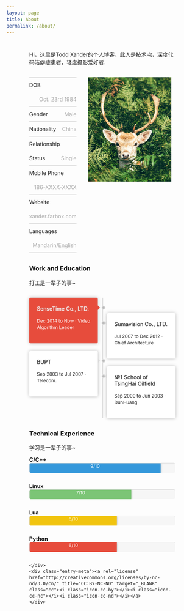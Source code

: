 ```yaml
---
layout: page
title: About
permalink: /about/
---
```

<style>

ol, ul {
    padding: 0;
}

.pull-right {
  float: right;
}
.pull-left {
  float: left;
}

.style-content-1 {
  *zoom: 1;
}
.style-content-1:before,
.style-content-1:after {
  display: table;
  content: "";
  line-height: 0;
}
.style-content-1:after {
  clear: both;
}
.style-content-1:before,
.style-content-1:after {
  display: table;
  content: "";
  line-height: 0;
}
.style-content-1:after {
  clear: both;
}
.style-content-1 ul {
  margin-bottom: 0;
  margin-top: 0;
}
.style-content-1 .alignnone,
.style-content-1 .alignleft,
.style-content-1 .alignright,
.style-content-1 .aligncenter {
  margin: 0;
}
.style-content-1 .big {
  -webkit-box-sizing: border-box;
  -moz-box-sizing: border-box;
  box-sizing: border-box;
}

@media (min-width: 768px) {
  .style-content-1 {
    margin: 30px 0;
  }
  .style-content-1 .small {
    width: 230px;
    position: relative;
  }
  .style-content-1 .big {
    width: 100%;
  }
  .style-content-1.left .small {
    float: left;
  }
  .style-content-1.left .big {
    float: left;
    margin-left: -230px;
    padding-left: 260px;
  }
  .style-content-1.right .small {
    float: right;
  }
  .style-content-1.right .big {
    float: right;
    margin-right: -230px;
    padding-right: 260px;
  }
}
@media (max-width: 767px) {
  .style-content-1 {
    margin: 20px 0;
  }
  .style-content-1 .big,
  .style-content-1 .small {
    width: 100%;
  }
  .style-content-1 .small {
    margin-bottom: 20px;
    margin: 0 auto 20px auto;
    width: 230px;
  }
}

ul.style-1,
ol.style-1 {
  list-style: none;
  margin-left: 0;
  padding: 0;
  border-top: 1px solid #D8D8D8;
  border-bottom: 1px solid #ECECEC;
}
ul.style-1 br,
ol.style-1 br {
  display: none;
}
ul.style-1 li,
ol.style-1 li {
  overflow: hidden;
  border-bottom: 1px solid #D8D8D8;
  border-top: 1px solid #ECECEC;
  line-height: 37px;
}
ul.style-1 .pull-right,
ol.style-1 .pull-right {
  color: #aaa;
}

.timeline {
  list-style: none;
  *zoom: 1;
}
.timeline:before,
.timeline:after {
  display: table;
  content: "";
  line-height: 0;
}
.timeline:after {
  clear: both;
}
.timeline:before,
.timeline:after {
  display: table;
  content: "";
  line-height: 0;
  box-sizing: content-box;
}
.timeline:after {
  clear: both;
}
.timeline .tl-wrap {
  background: #fff;
  padding: 20px;
  margin-top: 20px;
  -webkit-border-radius: 4px;
  -moz-border-radius: 4px;
  border-radius: 4px;
  -webkit-box-sizing: border-box;
  -moz-box-sizing: border-box;
  box-sizing: border-box;
  box-shadow: 0 0 10px #bbb;
}
.timeline strong {
  font-weight: normal;
  display: block;
  text-shadow: 0 0 2px #bbb;
}
.timeline .tl-wrap:first-child {
  margin-top: 0;
}
.timeline .tl-wrap.tl-info {
  background: #3498db;
  color: #ffffff;
}
.timeline .tl-wrap.tl-success {
  background: #7cc576;
  color: #ffffff;
}
.timeline .tl-wrap.tl-warning {
  background: #f1c40f;
  color: #ffffff;
}
.timeline .tl-wrap.tl-danger {
  background: #e74c3c;
  color: #ffffff;
}
.timeline .tl-content {
  font-size: 12px;
  margin-bottom: 0;
  text-shadow:none;
}

@media (min-width: 768px) {
  .timeline {
    position: relative;
    margin: 30px 0;
  }
  .timeline:before {
    content: "";
    display: block;
    width: 2px;
    height: 100%;
    background: #dddddd;
    position: absolute;
    left: 50%;
  }
  .timeline .pull-left {
    clear: left;
  }
  .timeline .pull-right {
    clear: right;
  }
  .timeline .tl-wrap {
    width: 47%;
  }
  .timeline .tl-wrap:first-child + .tl-wrap {
    margin-top: 40px;
  }
  .timeline strong {
    position: relative;
  }
  .timeline strong:before {
    content: "";
    border-top: 6px dashed transparent;
    border-bottom: 6px solid transparent;
    position: absolute;
  }
  .timeline .pull-left strong:before {
    border-left: 6px solid #ddd;
    right: -26px;
  }
  .timeline .pull-left.tl-info strong:before {
    border-left-color: #3498db;
  }
  .timeline .pull-left.tl-success strong:before {
    border-left-color: #7cc576;
  }
  .timeline .pull-left.tl-warning strong:before {
    border-left-color: #f1c40f;
  }
  .timeline .pull-left.tl-danger strong:before {
    border-left-color: #e74c3c;
  }
  .timeline .pull-right strong:before {
    border-right: 6px solid #ddd;
    left: -26px;
  }
  .timeline .pull-right.tl-info strong:before {
    border-right-color: #3498db;
  }
  .timeline .pull-right.tl-success strong:before {
    border-right-color: #7cc576;
  }
  .timeline .pull-right.tl-warning strong:before {
    border-right-color: #f1c40f;
  }
  .timeline .pull-right.tl-danger strong:before {
    border-right-color: #e74c3c;
  }
  .timeline .tl-wrap:before {
    content: "";
    width: 6px;
    height: 6px;
    background: #bbb;
    position: absolute;
    border: 2px solid #ddd;
    top: auto;
    left: 50%;
    margin-left: -2px;
    margin-top: 1px;
    -webkit-border-radius: 10px;
    -moz-border-radius: 10px;
    border-radius: 10px;
  }
}
@media (max-width: 767px) {
  .timeline {
    margin: 15px 0;
  }
  .timeline .tl-wrap {
    width: 100%;
  }
}

.progress {
  overflow: hidden;
  height: 25px;
  margin-bottom: 25px;
  background-color: rgba(215,215,215,0.2);
  -webkit-border-radius: 2px;
  -moz-border-radius: 2px;
  border-radius: 2px;
border-bottom: 1px solid #FFFFFF;
border-right: 1px solid #FFFFFF;
border-top: 1px #D5D5D5 solid;
border-left: 1px #D5D5D5 solid;
    border-radius: 5px;
}
@media (max-width: 767px) {
  .progress {
    margin-bottom: 0px;
  }
  [class*="span"] {
    min-height: 0 !important;
  }
}
.progress .bar {
  width: 0%;
  height: 100%;
  color: #fff;
  text-shadow: none;
  float: left;
  font-size: 12px;
  text-align: center;
  box-shadow: 0 0 5px #aaa;
  background-color: #1abc9c;
  -webkit-box-sizing: border-box;
  -moz-box-sizing: border-box;
  box-sizing: border-box;
  -webkit-transition: width 0.6s ease;
  -moz-transition: width 0.6s ease;
  -o-transition: width 0.6s ease;
  transition: width 0.6s ease;
}
.progress-danger .bar,
.progress .bar-danger {
  background-color: #e74c3c;
}
.progress-success .bar,
.progress .bar-success {
  background-color: #7cc576;
}
.progress-info .bar,
.progress .bar-info {
  background-color: #3498db;
}
.progress-warning .bar,
.progress .bar-warning {
  background-color: #f1c40f;
}

.row-fluid {
  width: 100%;
  *zoom: 1;
}
.row-fluid:before,
.row-fluid:after {
  display: table;
  content: "";
  line-height: 0;
}
.row-fluid:after {
  clear: both;
}
.row-fluid:before,
.row-fluid:after {
  display: table;
  content: "";
  line-height: 0;
}
.row-fluid:after {
  clear: both;
}
.row-fluid strong{
  font-weight:normal;
}
.row-fluid [class*="span"] {
  display: block;
  width: 100%;
  min-height: 35px;
  -webkit-box-sizing: border-box;
  -moz-box-sizing: border-box;
  box-sizing: border-box;
  float: left;
  margin-left: 2.127659574468085%;
  *margin-left: 2.074468085106383%;
}
.row-fluid [class*="span"]:first-child {
  margin-left: 0;
}
.row-fluid .controls-row [class*="span"] + [class*="span"] {
  margin-left: 2.127659574468085%;
}
.row-fluid .span12 {
  width: 100%;
  *width: 99.94680851063829%;
}
.row-fluid .span11 {
  width: 91.48936170212765%;
  *width: 91.43617021276594%;
}
.row-fluid .span10 {
  width: 82.97872340425532%;
  *width: 82.92553191489361%;
}
.row-fluid .span9 {
  width: 74.46808510638297%;
  *width: 74.41489361702126%;
}
.row-fluid .span8 {
  width: 65.95744680851064%;
  *width: 65.90425531914893%;
}
.row-fluid .span7 {
  width: 57.44680851063829%;
  *width: 57.39361702127659%;
}
.row-fluid .span6 {
  width: 48.93617021276595%;
  *width: 48.88297872340425%;
}
.row-fluid .span5 {
  width: 40.42553191489362%;
  *width: 40.37234042553192%;
}
.row-fluid .span4 {
  width: 31.914893617021278%;
  *width: 31.861702127659576%;
}
.row-fluid .span3 {
  width: 23.404255319148934%;
  *width: 23.351063829787233%;
}
.row-fluid .span2 {
  width: 14.893617021276595%;
  *width: 14.840425531914894%;
}
.row-fluid .span1 {
  width: 6.382978723404255%;
  *width: 6.329787234042553%;
}

@media (min-width: 1200px) {
  .row-fluid {
    width: 100%;
    *zoom: 1;
  }
  .row-fluid:before,
  .row-fluid:after {
    display: table;
    content: "";
    line-height: 0;
  }
  .row-fluid:after {
    clear: both;
  }
  .row-fluid:before,
  .row-fluid:after {
    display: table;
    content: "";
    line-height: 0;
  }
  .row-fluid:after {
    clear: both;
  }
  .row-fluid [class*="span"] {
    display: block;
    width: 100%;
    min-height: 35px;
    -webkit-box-sizing: border-box;
    -moz-box-sizing: border-box;
    box-sizing: border-box;
    float: left;
    margin-left: 2.564102564102564%;
    *margin-left: 2.5109110747408616%;
  }
  .row-fluid [class*="span"]:first-child {
    margin-left: 0;
  }
  .row-fluid .controls-row [class*="span"] + [class*="span"] {
    margin-left: 2.564102564102564%;
  }
  .row-fluid .span12 {
    width: 100%;
    *width: 99.94680851063829%;
  }
  .row-fluid .span11 {
    width: 91.45299145299145%;
    *width: 91.39979996362975%;
  }
  .row-fluid .span10 {
    width: 82.90598290598291%;
    *width: 82.8527914166212%;
  }
  .row-fluid .span9 {
    width: 74.35897435897436%;
    *width: 74.30578286961266%;
  }
  .row-fluid .span8 {
    width: 65.81196581196582%;
    *width: 65.75877432260411%;
  }
  .row-fluid .span7 {
    width: 57.26495726495726%;
    *width: 57.21176577559556%;
  }
  .row-fluid .span6 {
    width: 48.717948717948715%;
    *width: 48.664757228587014%;
  }
  .row-fluid .span5 {
    width: 40.17094017094017%;
    *width: 40.11774868157847%;
  }
  .row-fluid .span4 {
    width: 31.623931623931625%;
    *width: 31.570740134569924%;
  }
  .row-fluid .span3 {
    width: 23.076923076923077%;
    *width: 23.023731587561375%;
  }
  .row-fluid .span2 {
    width: 14.52991452991453%;
    *width: 14.476723040552828%;
  }
  .row-fluid .span1 {
    width: 5.982905982905983%;
    *width: 5.929714493544281%;
  }
}
@media (min-width: 768px) and (max-width: 979px) {
  .row-fluid {
    width: 100%;
    *zoom: 1;
  }
  .row-fluid:before,
  .row-fluid:after {
    display: table;
    content: "";
    line-height: 0;
  }
  .row-fluid:after {
    clear: both;
  }
  .row-fluid:before,
  .row-fluid:after {
    display: table;
    content: "";
    line-height: 0;
  }
  .row-fluid:after {
    clear: both;
  }
  .row-fluid [class*="span"] {
    display: block;
    width: 100%;
    min-height: 35px;
    -webkit-box-sizing: border-box;
    -moz-box-sizing: border-box;
    box-sizing: border-box;
    float: left;
    margin-left: 2.7624309392265194%;
    *margin-left: 2.709239449864817%;
  }
  .row-fluid [class*="span"]:first-child {
    margin-left: 0;
  }
  .row-fluid .controls-row [class*="span"] + [class*="span"] {
    margin-left: 2.7624309392265194%;
  }
  .row-fluid .span12 {
    width: 100%;
    *width: 99.94680851063829%;
  }
  .row-fluid .span11 {
    width: 91.43646408839778%;
    *width: 91.38327259903608%;
  }
  .row-fluid .span10 {
    width: 82.87292817679558%;
    *width: 82.81973668743387%;
  }
  .row-fluid .span9 {
    width: 74.30939226519337%;
    *width: 74.25620077583166%;
  }
  .row-fluid .span8 {
    width: 65.74585635359117%;
    *width: 65.69266486422946%;
  }
  .row-fluid .span7 {
    width: 57.18232044198895%;
    *width: 57.12912895262725%;
  }
  .row-fluid .span6 {
    width: 48.61878453038674%;
    *width: 48.56559304102504%;
  }
  .row-fluid .span5 {
    width: 40.05524861878453%;
    *width: 40.00205712942283%;
  }
  .row-fluid .span4 {
    width: 31.491712707182323%;
    *width: 31.43852121782062%;
  }
  .row-fluid .span3 {
    width: 22.92817679558011%;
    *width: 22.87498530621841%;
  }
  .row-fluid .span2 {
    width: 14.3646408839779%;
    *width: 14.311449394616199%;
  }
  .row-fluid .span1 {
    width: 5.801104972375691%;
    *width: 5.747913483013988%;
  }
}
@media (max-width: 767px) {
  .row-fluid {
    width: 100%;
  }
  [class*="span"],
  .row-fluid [class*="span"] {
    float: none;
    display: block;
    width: 100%;
    margin-left: 0;
    -webkit-box-sizing: border-box;
    -moz-box-sizing: border-box;
    box-sizing: border-box;
  }
  .span12,
  .row-fluid .span12 {
    width: 100%;
    -webkit-box-sizing: border-box;
    -moz-box-sizing: border-box;
    box-sizing: border-box;
  }
  .row-fluid [class*="offset"]:first-child {
    margin-left: 0;
  }
}
</style>
<article id="About-Me" class="entry group format-standard" style="max-width:800px;margin:40px 60px">
  <div class="entry-contain">
    <div class="entry-content">

<div class="page-content"><p>Hi，这里是Todd Xander的个人博客，此人是技术宅，深度代码洁癖症患者，轻度摄影爱好者.</p>
  <div class="style-content-1 right">
    <div class="small"><img alt="" src="/images/logo.png" class="alignnone">
    </div>
    <div class="big">
      <ul class="style-1">
        <li>DOB
<span class="pull-right">Oct. 23rd 1984</span>
        </li>
        <li>Gender
<span class="pull-right">Male</span>
        </li>
        <li>Nationality
<span class="pull-right">China</span>
        </li>
        <li>Relationship Status
<span class="pull-right">Single</span>
        </li>
        <li>Mobile Phone
<span class="pull-right">186-XXXX-XXXX</span>
        </li>
        <li>Website
<a href="/"><span class="pull-right">xander.farbox.com</span></a>
        </li>
        <li>Languages
<span class="pull-right">Mandarin/English</span>
        </li>
      </ul>
    </div>
  </div>
</div>
<h3>Work and Education</h3>
<p>打工是一辈子的事~</p>
<ol class="timeline">
  <li class="tl-wrap pull-left tl-danger"><strong class="tl-title">SenseTime Co., LTD.</strong>

<span class="tl-content">Dec 2014 to Now · Video Algorithm Leader</span>
  </li>
  <li class="tl-wrap pull-right"><strong class="tl-title">Sumavision Co., LTD.</strong>

<span class="tl-content">Jul 2007 to Dec 2012 · Chief Architecture</span>
  </li>
  <li class="tl-wrap pull-left"><strong class="tl-title">BUPT</strong>

<span class="tl-content">Sep 2003 to Jul 2007 · Telecom.</span>
  </li>
  <li class="tl-wrap pull-right"><strong class="tl-title">№1 School of TsingHai Oilfield</strong>

<span class="tl-content">Sep 2000 to Jun 2003 · DunHuang</span>
  </li>
</ol>
<h3>Technical Experience</h3>
<p>学习是一辈子的事~</p><strong>C/C++</strong>
<div class="progress progress-info">


  <div style="width: 90%;" class="bar">9/10</div>
</div><strong>Linux</strong>
<div class="progress progress-success">


  <div style="width: 70%;" class="bar">7/10</div>
</div><strong>Lua</strong>
<div class="progress progress-warning">


  <div style="width: 60%;" class="bar">6/10</div>
</div><strong>Python</strong>
<div class="progress progress-danger">


  <div style="width: 60%;" class="bar">6/10</div>
</div>

    </div>
    <div class="entry-meta"><a rel="license" href="http://creativecommons.org/licenses/by-nc-nd/3.0/cn/" title="CC:BY-NC-ND" target="_BLANK" class="cc"><i class="icon-cc-by"></i><i class="icon-cc-nc"></i><i class="icon-cc-nd"></i></a>
    </div>
  </div>
</article>
